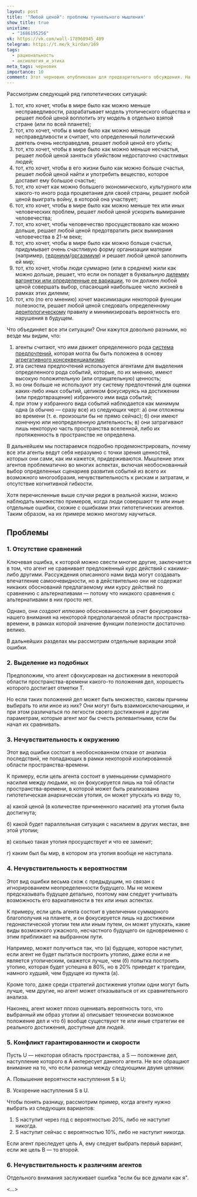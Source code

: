 ```yaml
---
layout: post
title: '"Любой ценой": проблемы туннельного мышления'
show_title: true
unixtime:
  - "1686195256"
vk: https://vk.com/wall-178968945_489
telegram: https://t.me/k_kirdan/169
tags:
  - рациональность
  - аксиология_и_этика
meta_tags: черновик
importance: 10
comment: Этот черновик опубликован для предварительного обсуждения. На его основе планируется статья для проекта <a href='https://vk.com/reducing_suffering'>Reducing Suffering</a>. Возможно уточнение спектра обсуждаемых проблем.
---
```

Рассмотрим следующий ряд гипотетических ситуаций:
1. тот, кто хочет, чтобы в мире было как можно меньше несправедливости, разрабатывает модель утопического общества и решает любой ценой воплотить эту модель в отдельно взятой стране (или по всей планете);
2. тот, кто хочет, чтобы в мире было как можно меньше несправедливости и считает, что определенный политический деятель очень несправедлив, решает любой ценой его убить;
3. тот, кто хочет, чтобы в мире было как можно меньше несчастья, решает любой ценой заняться убийством недостаточно счастливых людей;
4. тот, кто хочет, чтобы в его жизни было как можно больше счастья, решает любой ценой найти и употребить вещество, которое доставит ему большое счастье;
5. тот, кто хочет как можно большего экономического, культурного или какого-то иного рода процветания для своей страны, решает любой ценой выиграть войну, в которой она участвует;
6. тот, кто хочет, чтобы в мире было как можно меньше тех или иных человеческих проблем, решает любой ценой ускорить вымирание человечества;
7. тот, кто хочет, чтобы человечество просуществовало как можно дольше, решает любой ценой предотвратить риск вымирания человечества в 21-м веке;
8. тот, кто хочет, чтобы в мире было как можно больше счастья, придумывает очень счастливую форму организации материи (например, [гедониум](https://forum.effectivealtruism.org/topics/hedonium)/[оргазмиум](https://www.lesswrong.com/tag/orgasmium)) и решает любой ценой заполнить ей мир;
9. тот, кто хочет, чтобы люди суммарно (или в среднем) жили как можно дольше, решает, что если он попадет в буквальную [дилемму вагонетки или определенные ее вариации](https://ru.wikipedia.org/wiki/%D0%9F%D1%80%D0%BE%D0%B1%D0%BB%D0%B5%D0%BC%D0%B0_%D0%B2%D0%B0%D0%B3%D0%BE%D0%BD%D0%B5%D1%82%D0%BA%D0%B8), то он должен любой ценой совершать выбор, спасающий наибольшее число жизней в рамках этих дилемм;
10. тот, кто (по его мнению) хочет максимизации некоторой функции полезности, решает любой ценой следовать определенному [деонтологическому](https://plato.stanford.edu/entries/ethics-deontological/) правилу и минимизировать вероятность его нарушения в будущем.

Что объединяет все эти ситуации? Они кажутся довольно разными, но везде мы видим, что: 
1. агенты считают, что ими движет определенного рода [система предпочтений](https://vk.com/wall-199052526_381), которая могла бы быть положена в основу [агрегативного консеквенциализма](https://vk.com/wall-199052526_44);
2. эта система предпочтений используется агентами для выделения определенного рода событий, которые, по их мнению, имеют высокую положительную (или отрицательную) ценность;
3. но они больше не используют эту систему предпочтений для оценки каких-либо иных событий, целиком фокусируясь на достижении (или предотвращение) избранного ими вида событий;
4. при этом у избранного вида событий наблюдается как минимум одна (а обычно — сразу все) из следующих черт: а) они отложены во времени (т. е. произошли бы не прямо сейчас); б) они имеют конечную или неопределенную длительность; в) они затрагивают лишь некоторую часть пространства вселенной, либо их протяженность в пространстве не определена.

В дальнейшем мы постараемся подробно продемонстрировать, почему все эти агенты ведут себя неразумно с точки зрения ценностей, которых они сами, как им кажется, придерживаются. Мышление этих агентов проблематично во многих аспектах, включая необоснованный выбор определенных сценариев развития событий из всего их возможного многообразия, нечувствительность к рискам и затратам, и отсутствие когнитивной гибкости.

Хотя перечисленные выше случаи редки в реальной жизни, можно наблюдать множество примеров, когда люди совершают те или иные отдельные ошибки, схожие с ошибками этих гипотетических агентов. Таким образом, на их примере можно многому научиться.

## Проблемы
### 1. Отсутствие сравнений

Ключевая ошибка, к которой можно свести многие другие, заключается в том, что агент не сравнивает предложенный курс действий с какими-либо другими. Рассуждения описанного нами вида могут создавать впечатление самоочевидности, но в действительно они не содержат никаких обоснований предлагаемому ими курсу действий по сравнению с альтернативами — потому что никакого сравнения с альтернативами в них просто нет.

Однако, они _создают иллюзию_ обоснованности за счет фокусировки нашего внимания на некоторой предполагаемой области пространства-времени, в рамках которой значение функции полезности достаточно велико.

В дальнейших разделах мы рассмотрим отдельные вариации этой ошибки.

### 2. Выделение из подобных

Предположим, что агент сфокусирован на достижении в некоторой области пространства-времени какого-то положения дел, хорошесть которого достигает отметки T.

Но если таких положений дел может быть множество, каковы причины выбирать то или иное из них? Они могут быть взаимоисключающими, и при этом различаться по легкости своего достижения и другим параметрам, которые агент мог бы счесть релевантными, если бы начал их сравнивать.

### 3. Нечувствительность к окружению

Этот вид ошибки состоит в необоснованном отказе от анализа последствий, не попадающих в рамки некоторой изолированной области пространства-времени.

К примеру, если цель агента состоит в уменьшении суммарного насилия между людьми, но он фокусируется лишь на той области пространства-времени, в которой может быть реализована гипотетическая анархическая утопия, он может упускать из виду то,

а) какой ценой (в количестве причиненного насилия) эта утопия была достигнута;

б) какой будет параллельная ситуация с насилием в других местах, вне этой утопии;

в) сколько такая утопия просуществует и что ее заменит;

г) каким был бы мир, в котором эта утопия вообще не наступала.

### 4. Нечувствительность к вероятностям

Этот вид ошибки весьма схож с предыдущим, но связан с игнорированием неопределенности будущего. Мы не можем предсказывать будущее детально, поэтому нам следует учитывать возможность его вариативности в тех или иных аспектах.

К примеру, если цель агента состоит в увеличении суммарного благополучия на планете, и он фокусируется лишь на достижении гедонистической утопии тем или иным путем, он может упускать, какие виды возможного ужасного, несчастного будущего он одновременно с этим приближает на выбранном пути.

Например, может получиться так, что (а) будущее, которое наступит, если агент не будет пытаться построить утопию, даже если и не является утопическим, окажется лучше, чем (б) попытка построить утопию, которая будет успешна в 80%, но в 20% приведет к трагедии, намного худшей, чем будущее из пункта (а).

Кроме того, даже среди стратегий достижения утопии одни могут быть лучше, чем другие, но агент может отказываться от их сравнительного анализа.

Наконец, агент может плохо оценивать вероятность того, что выбранный им образ утопии а) описывает технически возможное положение дел и что б) вообще существуют те или иные стратегии ее реального достижения, доступные для людей.

### 5. Конфликт гарантированности и скорости

Пусть U — некоторая область пространства, а S — положение дел, наступление которого в A интересует данного агента. Не все обращают внимание на то, что если разница между следующими двумя целями:

A. Повышение вероятности наступления S в U; 

B. Ускорение наступления S в U.

Чтобы понять разницу, рассмотрим пример, когда агенту нужно выбрать из следующих вариантов:
1. S наступит через год с вероятностью 20%, либо не наступит никогда.
2. S наступит сейчас с вероятностью 10%, либо не наступит никогда. 

Если агент преследует цель А, ему следует выбрать первый вариант, если же цель B — то второй.

### 6. Нечувствительность к различиям агентов

Отдельного внимания заслуживает ошибка "если бы все думали как я".

<...>
